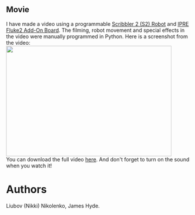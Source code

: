 ## Movie ##
I have made a video using a programmable [Scribbler 2 (S2) Robot](https://www.parallax.com/product/28136) and 
[IPRE Fluke2 Add-On Board](http://www.betterbots.com/cshop/fluke2). The filming, robot movement and special effects 
in the video were manually programmed in Python. Here is a screenshot from the video:
<img src="https://user-images.githubusercontent.com/16352823/29000745-3bf838ce-7a43-11e7-953d-ba82e727d7c6.png" width="450px" height="300px" />  
You can download the full video [here](https://github.com/lnikolenko/projects/tree/master/Python/Movie/movie.avi). And don't forget to turn on 
the sound when you watch it!
# Authors #
Liubov (Nikki) Nikolenko, James Hyde. 
